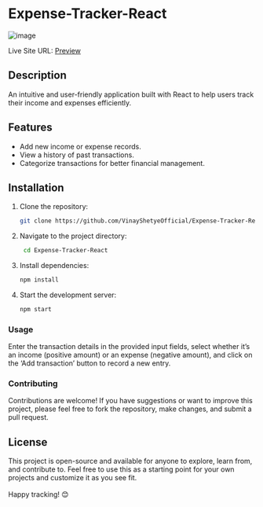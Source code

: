 # Expense-Tracker-React
![image](https://github.com/VinayShetyeOfficial/Expense-Tracker-React/assets/100470361/1944607d-6cc3-4787-91d8-e66aa1870737)  
              
Live Site URL: [Preview](https://66736eaedd68c8b7f2fc2452--frabjous-gelato-dc0ae9.netlify.app/)         
 ## Description     
An intuitive and user-friendly application built with React to help users track their income and expenses efficiently.          
       
## Features            
- Add new income or expense records.       
- View a history of past transactions.          
- Categorize transactions for better financial management.   
 
## Installation     
1. Clone the repository:      
   ```bash
   git clone https://github.com/VinayShetyeOfficial/Expense-Tracker-React.git
   ```  
 
2. Navigate to the project directory:
   ```bash
    cd Expense-Tracker-React 
   ``` 
   
3. Install dependencies:
   ```bash
   npm install 
   ```

4. Start the development server:
   ```bash
   npm start
   ```

### Usage
Enter the transaction details in the provided input fields, select whether it’s an income (positive amount) or an expense (negative amount), and click on the ‘Add transaction’ button to record a new entry.

### Contributing
Contributions are welcome! If you have suggestions or want to improve this project, please feel free to fork the repository, make changes, and submit a pull request.

## License
This project is open-source and available for anyone to explore, learn from, and contribute to.
Feel free to use this as a starting point for your own projects and customize it as you see fit. <br><br> Happy tracking! 😊
